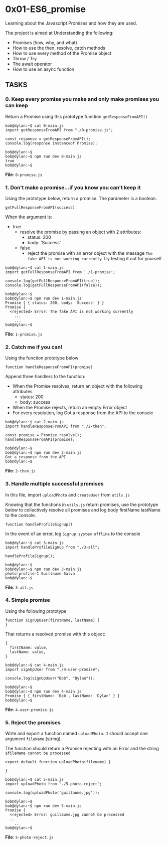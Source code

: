 # 0x01-ES6_promise

Learning about the Javascript Promises and how they are used.

The project is aimed at Understanding the following:

* Promises (how, why, and what)
* How to use the then, resolve, catch methods
* How to use every method of the Promise object
* Throw / Try
* The await operator
* How to use an async function

## TASKS


### 0. Keep every promise you make and only make promises you can keep

Return a Promise using this prototype function `getResponseFromAPI()`

```
bob@dylan:~$ cat 0-main.js
import getResponseFromAPI from "./0-promise.js";

const response = getResponseFromAPI();
console.log(response instanceof Promise);

bob@dylan:~$ 
bob@dylan:~$ npm run dev 0-main.js 
true
bob@dylan:~$  
```

**File**: `0-promise.js`



### 1. Don't make a promise...if you know you can't keep it

Using the prototype below, return a promise. The parameter is a boolean.

```
getFullResponseFromAPI(success)
```

When the argument is:

* true
    * resolve the promise by passing an object with 2 attributes:
        * status: 200
        * body: 'Success'
    * false
        * reject the promise with an error object with the message `The fake API is not working currently`
Try testing it out for yourself

```
bob@dylan:~$ cat 1-main.js
import getFullResponseFromAPI from './1-promise';

console.log(getFullResponseFromAPI(true));
console.log(getFullResponseFromAPI(false));

bob@dylan:~$ 
bob@dylan:~$ npm run dev 1-main.js 
Promise { { status: 200, body: 'Success' } }
Promise {
  <rejected> Error: The fake API is not working currently
    ...
    ...
bob@dylan:~$ 
```

**File**: `1-promise.js`




### 2. Catch me if you can!

Using the function prototype below

```
function handleResponseFromAPI(promise)
```

Append three handlers to the function:

* When the Promise resolves, return an object with the following attributes
    * status: 200
    * body: success
* When the Promise rejects, return an empty Error object
* For every resolution, log Got a response from the API to the console


```
bob@dylan:~$ cat 2-main.js
import handleResponseFromAPI from "./2-then";

const promise = Promise.resolve();
handleResponseFromAPI(promise);

bob@dylan:~$ 
bob@dylan:~$ npm run dev 2-main.js 
Got a response from the API
bob@dylan:~$ 
```


**File**: `2-then.js`



### 3. Handle multiple successful promises
In this file, import `uploadPhoto` and `createUser` from `utils.js`

Knowing that the functions in `utils.js` return promises, use the prototype below to collectively resolve all promises and log body firstName lastName to the console.
```
function handleProfileSignup()
```


In the event of an error, log `Signup system offline` to the console


```
bob@dylan:~$ cat 3-main.js
import handleProfileSignup from "./3-all";

handleProfileSignup();

bob@dylan:~$ 
bob@dylan:~$ npm run dev 3-main.js 
photo-profile-1 Guillaume Salva
bob@dylan:~$ 
```
**File**: `3-all.js`



### 4. Simple promise

Using the following prototype

```
function signUpUser(firstName, lastName) {
}
```

That returns a resolved promise with this object:

```
{
  firstName: value,
  lastName: value,
}
```

```
bob@dylan:~$ cat 4-main.js
import signUpUser from "./4-user-promise";

console.log(signUpUser("Bob", "Dylan"));

bob@dylan:~$ 
bob@dylan:~$ npm run dev 4-main.js 
Promise { { firstName: 'Bob', lastName: 'Dylan' } }
bob@dylan:~$ 
```


**File**: `4-user-promise.js`


### 5. Reject the promises

Write and export a function named `uploadPhoto`. It should accept one argument `fileName` (string).

The function should return a Promise rejecting with an Error and the string `$fileName cannot be processed`

```
export default function uploadPhoto(filename) {

}
```

```
bob@dylan:~$ cat 5-main.js
import uploadPhoto from './5-photo-reject';

console.log(uploadPhoto('guillaume.jpg'));

bob@dylan:~$ 
bob@dylan:~$ npm run dev 5-main.js 
Promise {
  <rejected> Error: guillaume.jpg cannot be processed
  ..
    ..
bob@dylan:~$ 
```


**File**: `5-photo-reject.js`